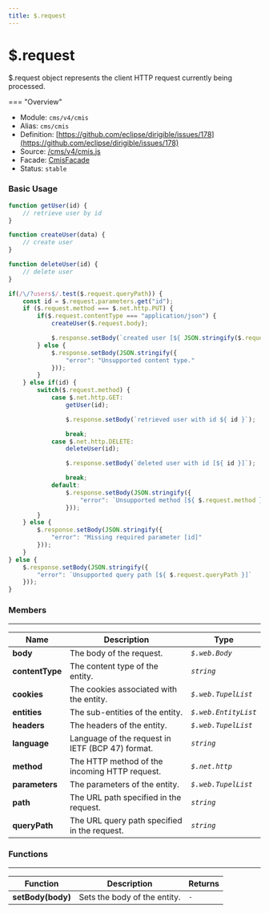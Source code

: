 ```yaml
---
title: $.request
---
```


$.request
===

$.request object represents the client HTTP request currently being processed.


=== "Overview"
- Module: `cms/v4/cmis`
- Alias: `cms/cmis`
- Definition: [https://github.com/eclipse/dirigible/issues/178](https://github.com/eclipse/dirigible/issues/178)
- Source: [/cms/v4/cmis.js](https://github.com/dirigiblelabs/api-cms/blob/master/cms/v4/cmis.js)
- Facade: [CmisFacade](https://github.com/eclipse/dirigible/blob/master/api/api-facade/api-cms/src/main/java/org/eclipse/dirigible/api/v3/cms/CmisFacade.java)
- Status: `stable`


### Basic Usage

```javascript
function getUser(id) {
    // retrieve user by id
}

function createUser(data) {
    // create user
}

function deleteUser(id) {
    // delete user
}

if(/\/?users$/.test($.request.queryPath)) {
    const id = $.request.parameters.get("id");
    if ($.request.method === $.net.http.PUT) {
        if($.request.contentType === "application/json") {
            createUser($.request.body);

            $.response.setBody(`created user [${ JSON.stringify($.request.body.asString()) }]`);
        } else {
            $.response.setBody(JSON.stringify({
                "error": "Unsupported content type."
            }));
        }
    } else if(id) {
        switch($.request.method) {
            case $.net.http.GET:
                getUser(id);

                $.response.setBody(`retrieved user with id ${ id }`);

                break;
            case $.net.http.DELETE:
                deleteUser(id);

                $.response.setBody(`deleted user with id [${ id }]`);

                break;
            default:
                $.response.setBody(JSON.stringify({
                    "error": `Unsupported method [${ $.request.method }]` 
                }));
        }
    } else {
        $.response.setBody(JSON.stringify({
            "error": "Missing required parameter [id]"
        }));
    }
} else {
    $.response.setBody(JSON.stringify({ 
        "error": `Unsupported query path [${ $.request.queryPath }]` 
    }));
}
```

### Members

---

Name             | Description                                      | Type
---------------- | ------------------------------------------------ | -----------------
**body**         | The body of the request.	                        | _`$.web.Body`_
**contentType**  | The content type of the entity.                  | _`string`_
**cookies**      | The cookies associated with the entity.          | _`$.web.TupelList`_
**entities**     | The sub-entities of the entity.	                | _`$.web.EntityList`_
**headers**      | The headers of the entity.	                      | _`$.web.TupelList`_
**language**     | Language of the request in IETF (BCP 47) format.	| _`string`_
**method**       | The HTTP method of the incoming HTTP request.	  | _`$.net.http`_
**parameters**   | The parameters of the entity.	                  | _`$.web.TupelList`_
**path**         | The URL path specified in the request.	          | _`string`_
**queryPath**    | The URL query path specified in the request.	    | _`string`_

### Functions

---

Function            | Description                  | Returns
------------------- | ---------------------------- | --------
**setBody(body)**   | Sets the body of the entity. | _`-`_
